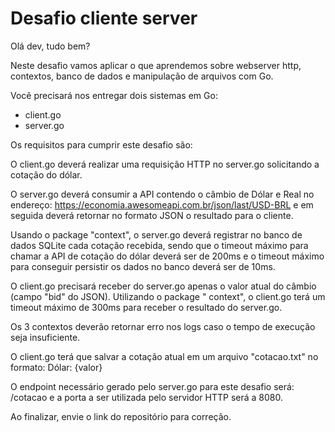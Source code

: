 # Desafio cliente server

Olá dev, tudo bem?

Neste desafio vamos aplicar o que aprendemos sobre webserver http, contextos,
banco de dados e manipulação de arquivos com Go.

Você precisará nos entregar dois sistemas em Go:

- client.go
- server.go

Os requisitos para cumprir este desafio são:

O client.go deverá realizar uma requisição HTTP no server.go solicitando a cotação do dólar.

O server.go deverá consumir a API contendo o câmbio de Dólar e Real no
endereço: https://economia.awesomeapi.com.br/json/last/USD-BRL e em seguida deverá retornar no formato JSON o resultado
para o cliente.

Usando o package "context", o server.go deverá registrar no banco de dados SQLite cada cotação recebida, sendo que o
timeout máximo para chamar a API de cotação do dólar deverá ser de 200ms e o timeout máximo para conseguir persistir os
dados no banco deverá ser de 10ms.

O client.go precisará receber do server.go apenas o valor atual do câmbio (campo "bid" do JSON). Utilizando o package "
context", o client.go terá um timeout máximo de 300ms para receber o resultado do server.go.

Os 3 contextos deverão retornar erro nos logs caso o tempo de execução seja insuficiente.

O client.go terá que salvar a cotação atual em um arquivo "cotacao.txt" no formato: Dólar: {valor}

O endpoint necessário gerado pelo server.go para este desafio será: /cotacao e a porta a ser utilizada pelo servidor
HTTP será a 8080.

Ao finalizar, envie o link do repositório para correção.
